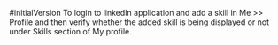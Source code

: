 #initialVersion
To login to linkedIn application and add a skill in Me >> Profile and then verify whether the added skill is being displayed or not under Skills section of My profile.
